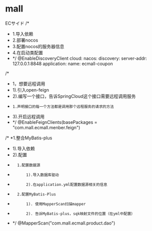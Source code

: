 # mall
ECサイド
/*
* 1.导入依赖
* 2.部署nocos
* 3.配置nocos的服务器信息
* 4.在启动类配置
* */
  @EnableDiscoveryClient
 cloud:
  nacos:
  discovery:
  server-addr: 127.0.0.1:8848
 application:
  name: ecmall-coupon

/*
* 1，想要远程调用
*   1).引入open-feign
*   2).编写一个接口，告诉SpringCloud这个接口需要远程调用服务
*     1.声明接口的每一个方法都是调用那个远程服务的请求的方法
*   3).开启远程调用
* */
  @EnableFeignClients(basePackages = "com.mall.ecmall.menber.feign")


/*
*1.整合MyBatis-plus
*  1).导入依赖
*  2).配置
* 		1.配置数据源
* 			1).导入数据库驱动
* 			2).在application.yml配置数据源相关的信息
* 		2.配置MyBatis-Plus
* 			1). 使用MapperScan扫描mapper
* 			2). 告诉MyBatis-plus，sqk映射文件的位置（在yml中配置）
* */
  @MapperScan("com.mall.ecmall.product.dao")